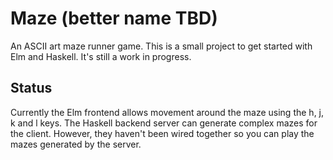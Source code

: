 # Maze (better name TBD)
An ASCII art maze runner game.
This is a small project to get started with Elm and Haskell. It's still a work in progress.

## Status

Currently the Elm frontend allows movement around the maze using the h, j, k and l keys.
The Haskell backend server can generate complex mazes for the client.
However, they haven't been wired together so you can play the mazes generated by the server.
